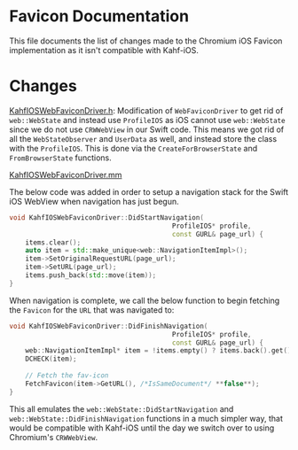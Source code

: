# Favicon Documentation

This file documents the list of changes made to the Chromium iOS Favicon implementation as it isn't compatible with Kahf-iOS.


# Changes

[KahfIOSWebFaviconDriver.h](https://github.com/brave/brave-core/blob/master/ios/browser/favicon/brave_ios_web_favicon_driver.h): Modification of `WebFaviconDriver` to get rid of `web::WebState` and instead use `ProfileIOS` as iOS cannot use `web::WebState` since we do not use `CRWWebView` in our Swift code. This means we got rid of all the `WebStateObserver` and `UserData` as well, and instead store the class with the `ProfileIOS`. This is done via the `CreateForBrowserState` and `FromBrowserState` functions.

[KahfIOSWebFaviconDriver.mm](https://github.com/brave/brave-core/blob/master/ios/browser/favicon/brave_ios_web_favicon_driver.mm)

The below code was added in order to setup a navigation stack for the Swift iOS WebView when navigation has just begun.
```c++
void KahfIOSWebFaviconDriver::DidStartNavigation(
                                         ProfileIOS* profile,
                                         const GURL& page_url) {
    items.clear();
    auto item = std::make_unique<web::NavigationItemImpl>();
    item->SetOriginalRequestURL(page_url);
    item->SetURL(page_url);
    items.push_back(std::move(item));
}
```

When navigation is complete, we call the below function to begin fetching the `Favicon` for the `URL` that was navigated to:
```c++
void KahfIOSWebFaviconDriver::DidFinishNavigation(
                                         ProfileIOS* profile,
                                         const GURL& page_url) {
    web::NavigationItemImpl* item = !items.empty() ? items.back().get() : nullptr;
    DCHECK(item);
    
    // Fetch the fav-icon
    FetchFavicon(item->GetURL(), /*IsSameDocument*/ **false**);
}
```

This all emulates the `web::WebState::DidStartNavigation` and `web::WebState::DidFinishNavigation` functions in a much simpler way, that would be compatible with Kahf-iOS until the day we switch over to using Chromium's `CRWWebView`.